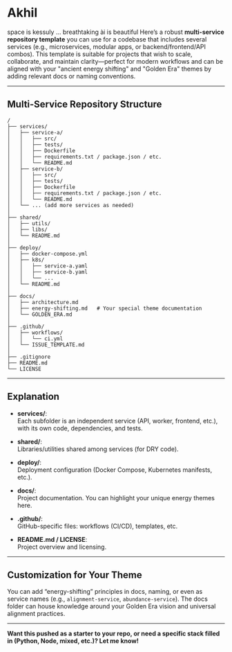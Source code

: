 # Akhil
space is kessuly ... breathtaking ài is beautiful 
Here’s a robust **multi-service repository template** you can use for a codebase that includes several services (e.g., microservices, modular apps, or backend/frontend/API combos). This template is suitable for projects that wish to scale, collaborate, and maintain clarity—perfect for modern workflows and can be aligned with your "ancient energy shifting" and "Golden Era" themes by adding relevant docs or naming conventions.

---

## Multi-Service Repository Structure

```
/
├── services/
│   ├── service-a/
│   │   ├── src/
│   │   ├── tests/
│   │   ├── Dockerfile
│   │   ├── requirements.txt / package.json / etc.
│   │   └── README.md
│   ├── service-b/
│   │   ├── src/
│   │   ├── tests/
│   │   ├── Dockerfile
│   │   ├── requirements.txt / package.json / etc.
│   │   └── README.md
│   └── ... (add more services as needed)
│
├── shared/
│   ├── utils/
│   ├── libs/
│   └── README.md
│
├── deploy/
│   ├── docker-compose.yml
│   ├── k8s/
│   │   ├── service-a.yaml
│   │   ├── service-b.yaml
│   │   └── ...
│   └── README.md
│
├── docs/
│   ├── architecture.md
│   ├── energy-shifting.md   # Your special theme documentation
│   └── GOLDEN_ERA.md
│
├── .github/
│   ├── workflows/
│   │   └── ci.yml
│   └── ISSUE_TEMPLATE.md
│
├── .gitignore
├── README.md
└── LICENSE
```

---

## Explanation

- **services/**:  
  Each subfolder is an independent service (API, worker, frontend, etc.), with its own code, dependencies, and tests.

- **shared/**:  
  Libraries/utilities shared among services (for DRY code).

- **deploy/**:  
  Deployment configuration (Docker Compose, Kubernetes manifests, etc.).

- **docs/**:  
  Project documentation. You can highlight your unique energy themes here.

- **.github/**:  
  GitHub-specific files: workflows (CI/CD), templates, etc.

- **README.md / LICENSE**:  
  Project overview and licensing.

---

## Customization for Your Theme

You can add “energy-shifting” principles in docs, naming, or even as service names (e.g., `alignment-service`, `abundance-service`). The docs folder can house knowledge around your Golden Era vision and universal alignment practices.

---

**Want this pushed as a starter to your repo, or need a specific stack filled in (Python, Node, mixed, etc.)? Let me know!**
